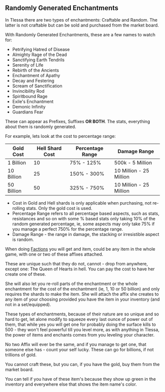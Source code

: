 ## Randomly Generated Enchantments

In Tlessa there are two types of enchantments: Craftable and Random. The latter is not craftable but can be sold and purchased
from the market board.

With Randomly Generated Enchantments, these are a few names to watch for:

- Petrifying Hatred of Disease
- Almighty Rage of the Dead
- Sanctifying Earth Tendrils
- Serenity of Life
- Rebirth of the Ancients
- Enchantment of Apathy
- Decay and Festering
- Scream of Sanctification
- Invincibility Rod
- Spiritbound Rage
- Exile\'s Enchantment
- Demonic Infinity
- Guardians Fear

These can appear as Prefixes, Suffixes **OR BOTH**. The stats, everything about them is randomly generated.

For example, lets look at the cost to percentage range:

<table class="table table-bordered">
    <thead>
        <tr>
            <th>Gold Cost</th>
            <th>Hell Shard Cost</th>
            <th>Percentage Range</th>
            <th>Damage Range</th>
        </tr>
    </thead>
    <tbody>
        <tr>
            <td>1 Billion</td>
            <td>10</td>
            <td>75% - 125%</td>
            <td>500k - 5 Million</td>
        </tr>
        <tr>
            <td>10 Billion</td>
            <td>25</td>
            <td>150% - 300%</td>
            <td>10 Million - 25 Million</td>
        </tr>
        <tr>
            <td>50 Billion</td>
            <td>50</td>
            <td>325% - 750%</td>
            <td>10 Million - 25 Million</td>
        </tr>
    </tbody>
</table>

- Cost in Gold and Hell shards is only applicable when purchasing, not re-rolling stats. Only the gold cost is used.
- Percentage Range refers to all percentage based aspects, such as stats, resistances and so on with some % based stats only taking 10% of the random generated percentage,
  ie, some aspects may only take 75% if you manage a perfect 750% for the percentage range.
- Damage Range - the range in damage, the stacking or irresistible aspect is random.

When doing [Factions](/infromation/factions) you will get and item, could be any item in the whole game, with one or two of these affixes attached.

These are unique such that they do not, cannot - drop from anywhere, except one: The Queen of Hearts in hell. You can pay the cost to have her create one of these.

She will also let you re-roll parts of the enchantment or the whole enchantment for the cost of the enchantment (ie, 1, 10 or 50 billion) and only requires the shards to make
the item. She will attach the affix she creates to any item of your choosing provided you have the item in your inventory (and not in a set/equipped).

These types of enchantments, because of their nature are so unique and so hard to get, let alone modify to squeeze every last ounce of power out of them,
that while yes you will get one for probably doing the surface kills to 500 - they won't feel powerful till you level more, as with anything in Tlessa,
the power of items and enchants comes from you leveling your character.

No two Affix will ever be the same, and if you manage to get one, that someone else has - count your self lucky. These can go for billions, if not trillions of gold.

You cannot craft these, but you can, if you have the gold, buy them from the market board.

You can tell if you have of these item's because they show up green in the inventory and everywhere else that shows the item name's color.